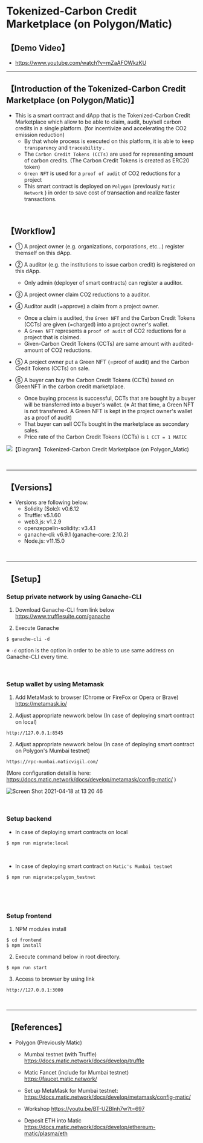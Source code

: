 # Tokenized-Carbon Credit Marketplace (on Polygon/Matic)

## 【Demo Video】
- https://www.youtube.com/watch?v=mZaAFOWkzKU


***

## 【Introduction of the Tokenized-Carbon Credit Marketplace (on Polygon/Matic)】
- This is a smart contract and dApp that is the Tokenized-Carbon Credit Marketplace which allow to be able to claim, audit, buy/sell carbon credits in a single platform. (for incentivize and accelerating the CO2 emission reduction)
  - By that whole process is executed on this platform, it is able to keep `transparency` and `traceability` .
  - The `Carbon Credit Tokens (CCTs)` are used for representing amount of carbon credits. (The Carbon Credit Tokens is created as ERC20 token)
  - `Green NFT` is used for a `proof of audit` of CO2 reductions for a project
  - This smart contract is deployed on `Polygon` (previously `Matic Network` ) in order to save cost of transaction and realize faster transactions. 

&nbsp;

## 【Workflow】
- ① A project owner (e.g. organizations, corporations, etc...) register themself on this dApp.
- ② A auditor (e.g. the institutions to issue carbon credit) is registered on this dApp.
  - Only admin (deployer of smart contracts) can register a auditor.

- ③ A project owner claim CO2 reductions to a auditor.
- ④ Auditor audit (=approve) a claim from a project owner.
  - Once a claim is audited, the `Green NFT` and the Carbon Credit Tokens (CCTs) are given (=charged) into a project owner's wallet.
  - A `Green NFT` represents a `proof of audit` of CO2 reductions for a project that is claimed.
  - Given-Carbon Credit Tokens (CCTs) are same amount with audited-amount of CO2 reductions.

- ⑤ A project owner put a Green NFT (=proof of audit) and the Carbon Credit Tokens (CCTs) on sale.
- ⑥ A buyer can buy the Carbon Credit Tokens (CCTs) based on GreenNFT in the carbon credit marketplace.
  - Once buying process is successful, CCTs that are bought by a buyer will be transferred into a buyer's wallet.
    (※ At that time, a Green NFT is not transferred. A Green NFT is kept in the project owner's wallet as a proof of audit)
  - That buyer can sell CCTs bought in the marketplace as secondary sales.
  - Price rate of the Carbon Credit Tokens (CCTs) is `1 CCT = 1 MATIC`

![【Diagram】Tokenized-Carbon Credit Marketplace (on Polygon_Matic)](https://user-images.githubusercontent.com/19357502/116817298-8d611900-aba0-11eb-955a-182e61885c47.jpg)


<br>



***

## 【Versions】
- Versions are following below:
  - Solidity (Solc): v0.6.12
  - Truffle: v5.1.60
  - web3.js: v1.2.9
  - openzeppelin-solidity: v3.4.1
  - ganache-cli: v6.9.1 (ganache-core: 2.10.2)
  - Node.js: v11.15.0

&nbsp;

***

## 【Setup】

### Setup private network by using Ganache-CLI
1. Download Ganache-CLI from link below  
https://www.trufflesuite.com/ganache  


2. Execute Ganache   
```
$ ganache-cli -d
```
※ `-d` option is the option in order to be able to use same address on Ganache-CLI every time.

&nbsp;


### Setup wallet by using Metamask
1. Add MetaMask to browser (Chrome or FireFox or Opera or Brave)    
https://metamask.io/  


2. Adjust appropriate newwork below (In case of deploying smart contract on local)
```
http://127.0.0.1:8545
```

2. Adjust appropriate newwork below (In case of deploying smart contract on Polygon's Mumbai testnet)
```
https://rpc-mumbai.maticvigil.com/
```
(More configuration detail is here: https://docs.matic.network/docs/develop/metamask/config-matic/ )  

![Screen Shot 2021-04-18 at 13 20 46](https://user-images.githubusercontent.com/19357502/115134313-124d1e00-a04a-11eb-99bb-901d86477111.png)



&nbsp;


### Setup backend

- In case of deploying smart contracts on local
```
$ npm run migrate:local
```

&nbsp;

- In case of deploying smart contract on `Matic's Mumbai testnet`
```
$ npm run migrate:polygon_testnet
```

&nbsp;

<br>


### Setup frontend
1. NPM modules install
```
$ cd frontend
$ npm install
```

2. Execute command below in root directory.
```
$ npm run start
```

3. Access to browser by using link 
```
http://127.0.0.1:3000
```

&nbsp;

***

## 【References】
- Polygon (Previously Matic)
  - Mumbai testnet (with Truffle)
    https://docs.matic.network/docs/develop/truffle

  - Matic Fancet (include for Mumbai testnet)
    https://faucet.matic.network/

  - Set up MetaMask for Mumbai testnet:  
    https://docs.matic.network/docs/develop/metamask/config-matic/

  - Workshop
    https://youtu.be/BT-UZBInh7w?t=697  

  - Deposit ETH into Matic
    https://docs.matic.network/docs/develop/ethereum-matic/plasma/eth
